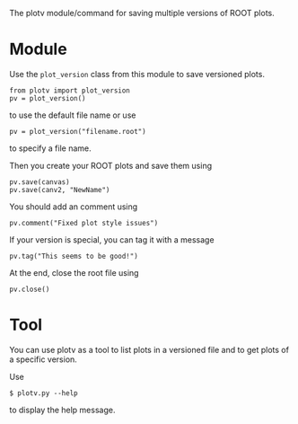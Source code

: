 The plotv module/command for saving multiple versions of ROOT plots.


Module
======
Use the `plot_version` class from this module to save versioned plots.

```
from plotv import plot_version
pv = plot_version()
```

to use the default file name or use

```pv = plot_version("filename.root")```

to specify a file name.

Then you create your ROOT plots and save them using

```
pv.save(canvas)
pv.save(canv2, "NewName")
```

You should add an comment using

```pv.comment("Fixed plot style issues")```

If your version is special, you can tag it with a message

```pv.tag("This seems to be good!")```

At the end, close the root file using

```
pv.close()
```

Tool
====
You can use plotv as a tool to list plots in a versioned file and to get plots
of a specific version.

Use

```$ plotv.py --help```

to display the help message.
